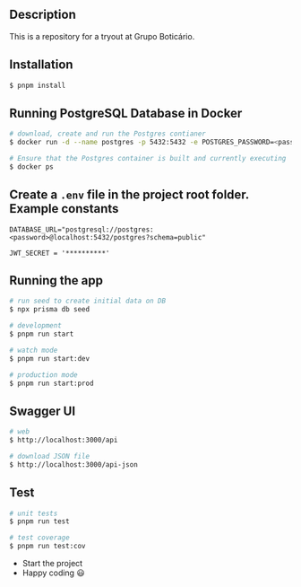 ## Description

This is a repository for a tryout at Grupo Boticário.

## Installation

```bash
$ pnpm install
```

## Running PostgreSQL Database in Docker

```bash
# download, create and run the Postgres contianer
$ docker run -d --name postgres -p 5432:5432 -e POSTGRES_PASSWORD=<password> postgres

# Ensure that the Postgres container is built and currently executing
$ docker ps
```

## Create a `.env` file in the project root folder. Example constants

```env
DATABASE_URL="postgresql://postgres:<password>@localhost:5432/postgres?schema=public"

JWT_SECRET = '**********'
```

## Running the app

```bash
# run seed to create initial data on DB
$ npx prisma db seed

# development
$ pnpm run start

# watch mode
$ pnpm run start:dev

# production mode
$ pnpm run start:prod

```

## Swagger UI

```bash
# web
$ http://localhost:3000/api

# download JSON file
$ http://localhost:3000/api-json
```

## Test

```bash
# unit tests
$ pnpm run test

# test coverage
$ pnpm run test:cov
```

-   Start the project
-   Happy coding 😃

